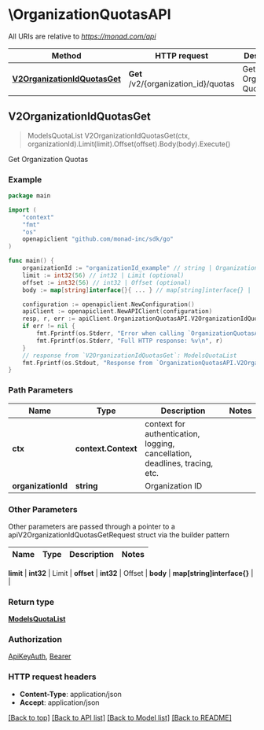 # \OrganizationQuotasAPI

All URIs are relative to *https://monad.com/api*

Method | HTTP request | Description
------------- | ------------- | -------------
[**V2OrganizationIdQuotasGet**](OrganizationQuotasAPI.md#V2OrganizationIdQuotasGet) | **Get** /v2/{organization_id}/quotas | Get Organization Quotas



## V2OrganizationIdQuotasGet

> ModelsQuotaList V2OrganizationIdQuotasGet(ctx, organizationId).Limit(limit).Offset(offset).Body(body).Execute()

Get Organization Quotas



### Example

```go
package main

import (
	"context"
	"fmt"
	"os"
	openapiclient "github.com/monad-inc/sdk/go"
)

func main() {
	organizationId := "organizationId_example" // string | Organization ID
	limit := int32(56) // int32 | Limit (optional)
	offset := int32(56) // int32 | Offset (optional)
	body := map[string]interface{}{ ... } // map[string]interface{} |  (optional)

	configuration := openapiclient.NewConfiguration()
	apiClient := openapiclient.NewAPIClient(configuration)
	resp, r, err := apiClient.OrganizationQuotasAPI.V2OrganizationIdQuotasGet(context.Background(), organizationId).Limit(limit).Offset(offset).Body(body).Execute()
	if err != nil {
		fmt.Fprintf(os.Stderr, "Error when calling `OrganizationQuotasAPI.V2OrganizationIdQuotasGet``: %v\n", err)
		fmt.Fprintf(os.Stderr, "Full HTTP response: %v\n", r)
	}
	// response from `V2OrganizationIdQuotasGet`: ModelsQuotaList
	fmt.Fprintf(os.Stdout, "Response from `OrganizationQuotasAPI.V2OrganizationIdQuotasGet`: %v\n", resp)
}
```

### Path Parameters


Name | Type | Description  | Notes
------------- | ------------- | ------------- | -------------
**ctx** | **context.Context** | context for authentication, logging, cancellation, deadlines, tracing, etc.
**organizationId** | **string** | Organization ID | 

### Other Parameters

Other parameters are passed through a pointer to a apiV2OrganizationIdQuotasGetRequest struct via the builder pattern


Name | Type | Description  | Notes
------------- | ------------- | ------------- | -------------

 **limit** | **int32** | Limit | 
 **offset** | **int32** | Offset | 
 **body** | **map[string]interface{}** |  | 

### Return type

[**ModelsQuotaList**](ModelsQuotaList.md)

### Authorization

[ApiKeyAuth](../README.md#ApiKeyAuth), [Bearer](../README.md#Bearer)

### HTTP request headers

- **Content-Type**: application/json
- **Accept**: application/json

[[Back to top]](#) [[Back to API list]](../README.md#documentation-for-api-endpoints)
[[Back to Model list]](../README.md#documentation-for-models)
[[Back to README]](../README.md)

